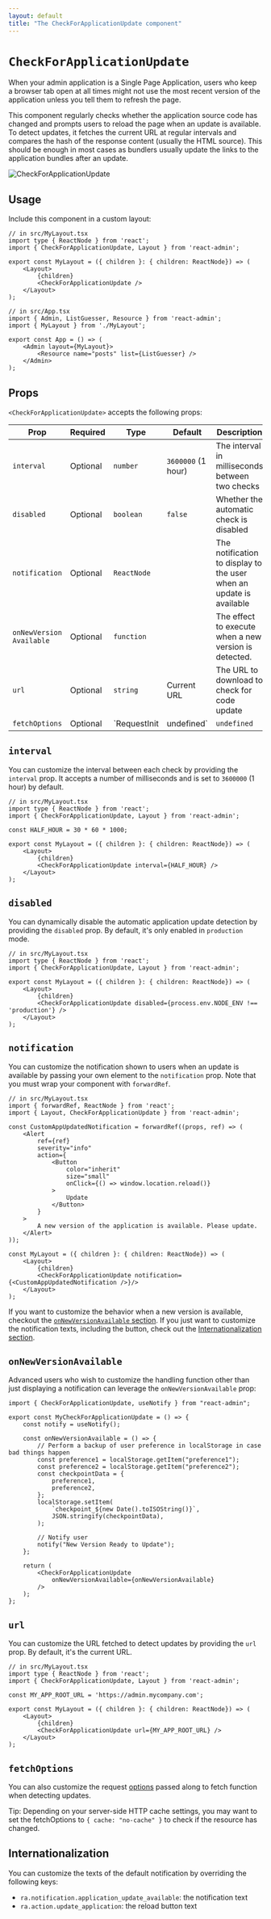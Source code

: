 ```yaml
---
layout: default
title: "The CheckForApplicationUpdate component"
---
```


# `CheckForApplicationUpdate`

When your admin application is a Single Page Application, users who keep a browser tab open at all times might not use the most recent version of the application unless you tell them to refresh the page.

This component regularly checks whether the application source code has changed and prompts users to reload the page when an update is available. To detect updates, it fetches the current URL at regular intervals and compares the hash of the response content (usually the HTML source). This should be enough in most cases as bundlers usually update the links to the application bundles after an update.

![CheckForApplicationUpdate](./img/CheckForApplicationUpdate.png)

## Usage

Include this component in a custom layout:

```tsx
// in src/MyLayout.tsx
import type { ReactNode } from 'react';
import { CheckForApplicationUpdate, Layout } from 'react-admin';

export const MyLayout = ({ children }: { children: ReactNode}) => (
    <Layout>
        {children}
        <CheckForApplicationUpdate />
    </Layout>
);

// in src/App.tsx
import { Admin, ListGuesser, Resource } from 'react-admin';
import { MyLayout } from './MyLayout';

export const App = () => (
    <Admin layout={MyLayout}>
        <Resource name="posts" list={ListGuesser} />
    </Admin>
);
```

## Props

`<CheckForApplicationUpdate>` accepts the following props:

| Prop            | Required | Type           | Default            | Description                                                         |
| --------------- | -------- | -------------- | ------------------ |-------------------------------------------------------------------- |
| `interval`      | Optional | `number`       | `3600000` (1 hour) | The interval in milliseconds between two checks                     |
| `disabled`      | Optional | `boolean`      | `false`            | Whether the automatic check is disabled                             |
| `notification`  | Optional | `ReactNode` |                    | The notification to display to the user when an update is available |
| `onNewVersion Available` | Optional | `function` |               | The effect to execute when a new version is detected.               |
| `url`           | Optional | `string`       | Current URL        | The URL to download to check for code update                        |
| `fetchOptions`  | Optional | `RequestInit | undefined` | `undefined`    | The options passed to `fetch` when checking for an update       |

## `interval`

You can customize the interval between each check by providing the `interval` prop. It accepts a number of milliseconds and is set to `3600000` (1 hour) by default.

```tsx
// in src/MyLayout.tsx
import type { ReactNode } from 'react';
import { CheckForApplicationUpdate, Layout } from 'react-admin';

const HALF_HOUR = 30 * 60 * 1000;

export const MyLayout = ({ children }: { children: ReactNode}) => (
    <Layout>
        {children}
        <CheckForApplicationUpdate interval={HALF_HOUR} />
    </Layout>
);
```

## `disabled`

You can dynamically disable the automatic application update detection by providing the `disabled` prop. By default, it's only enabled in `production` mode.

```tsx
// in src/MyLayout.tsx
import type { ReactNode } from 'react';
import { CheckForApplicationUpdate, Layout } from 'react-admin';

export const MyLayout = ({ children }: { children: ReactNode}) => (
    <Layout>
        {children}
        <CheckForApplicationUpdate disabled={process.env.NODE_ENV !== 'production'} />
    </Layout>
);
```

## `notification`

You can customize the notification shown to users when an update is available by passing your own element to the `notification` prop.
Note that you must wrap your component with `forwardRef`.

```tsx
// in src/MyLayout.tsx
import { forwardRef, ReactNode } from 'react';
import { Layout, CheckForApplicationUpdate } from 'react-admin';

const CustomAppUpdatedNotification = forwardRef((props, ref) => (
    <Alert
        ref={ref}
        severity="info"
        action={
            <Button
                color="inherit"
                size="small"
                onClick={() => window.location.reload()}
            >
                Update
            </Button>
        }
    >
        A new version of the application is available. Please update.
    </Alert>
));

const MyLayout = ({ children }: { children: ReactNode}) => (
    <Layout>
        {children}
        <CheckForApplicationUpdate notification={<CustomAppUpdatedNotification />}/>
    </Layout>
);
```

If you want to customize the behavior when a new version is available, checkout the [`onNewVersionAvailable` section](#onnewversionavailable). If you just want to customize the notification texts, including the button, check out the [Internationalization section](#internationalization).

## `onNewVersionAvailable`

Advanced users who wish to customize the handling function other than just displaying a notification can leverage the `onNewVersionAvailable` prop:

```tsx
import { CheckForApplicationUpdate, useNotify } from "react-admin";

export const MyCheckForApplicationUpdate = () => {
    const notify = useNotify();

    const onNewVersionAvailable = () => {
        // Perform a backup of user preference in localStorage in case bad things happen
        const preference1 = localStorage.getItem("preference1");
        const preference2 = localStorage.getItem("preference2");
        const checkpointData = {
            preference1,
            preference2,
        };
        localStorage.setItem(
            `checkpoint_${new Date().toISOString()}`,
            JSON.stringify(checkpointData),
        );

        // Notify user
        notify("New Version Ready to Update");
    };

    return (
        <CheckForApplicationUpdate
            onNewVersionAvailable={onNewVersionAvailable}
        />
    );
};
```

## `url`

You can customize the URL fetched to detect updates by providing the `url` prop. By default, it's the current URL.

```tsx
// in src/MyLayout.tsx
import type { ReactNode } from 'react';
import { CheckForApplicationUpdate, Layout } from 'react-admin';

const MY_APP_ROOT_URL = 'https://admin.mycompany.com';

export const MyLayout = ({ children }: { children: ReactNode}) => (
    <Layout>
        {children}
        <CheckForApplicationUpdate url={MY_APP_ROOT_URL} />
    </Layout>
);
```

## `fetchOptions`

You can also customize the request [options](https://developer.mozilla.org/en-US/docs/Web/API/fetch#options) passed along to fetch function when detecting updates.

Tip: Depending on your server-side HTTP cache settings, you may want to set the fetchOptions to `{ cache: "no-cache" }` to check if the resource has changed.

## Internationalization

You can customize the texts of the default notification by overriding the following keys:

* `ra.notification.application_update_available`: the notification text
* `ra.action.update_application`: the reload button text

